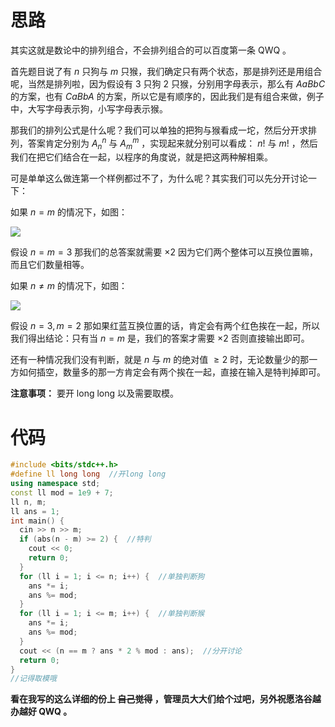 # 思路

其实这就是数论中的排列组合，不会排列组合的可以百度第一条 QWQ 。

首先题目说了有 $n$ 只狗与 $m$ 只猴，我们确定只有两个状态，那是排列还是用组合呢，当然是排列啦，因为假设有 $3$ 只狗 $2$ 只猴，分别用字母表示，那么有 $AaBbC$ 的方案，也有 $CaBbA$ 的方案，所以它是有顺序的，因此我们是有组合来做，例子中，大写字母表示狗，小写字母表示猴。

那我们的排列公式是什么呢？我们可以单独的把狗与猴看成一坨，然后分开求排列，答案肯定分别为 $A^n_n$ 与 $A^m_m$ ，实现起来就分别可以看成： $n!$ 与 $m!$ ，然后我们在把它们结合在一起，以程序的角度说，就是把这两种解相乘。

可是单单这么做连第一个样例都过不了，为什么呢？其实我们可以先分开讨论一下：

如果 $n=m$ 的情况下，如图：

![](https://cdn.luogu.com.cn/upload/image_hosting/z8f0ys30.png)

假设 $n=m=3$ 那我们的总答案就需要 $\times 2$ 因为它们两个整体可以互换位置嘛，而且它们数量相等。

如果 $n\ne m$ 的情况下，如图：

![](https://cdn.luogu.com.cn/upload/image_hosting/m71s65ej.png)

假设 $n=3,m=2$ 那如果红蓝互换位置的话，肯定会有两个红色挨在一起，所以我们得出结论：只有当 $n=m$ 是，我们的答案才需要 $\times 2$ 否则直接输出即可。

还有一种情况我们没有判断，就是 $n$ 与 $m$ 的绝对值 $\ge 2$ 时，无论数量少的那一方如何插空，数量多的那一方肯定会有两个挨在一起，直接在输入是特判掉即可。

**注意事项：** 要开 long long 以及需要取模。

# 代码

```cpp
#include <bits/stdc++.h>
#define ll long long  //开long long
using namespace std;
const ll mod = 1e9 + 7;
ll n, m;
ll ans = 1;
int main() {
  cin >> n >> m;
  if (abs(n - m) >= 2) {  //特判
    cout << 0;
    return 0;
  }
  for (ll i = 1; i <= n; i++) {  //单独判断狗
    ans *= i;
    ans %= mod;
  }
  for (ll i = 1; i <= m; i++) {  //单独判断猴
    ans *= i;
    ans %= mod;
  }
  cout << (n == m ? ans * 2 % mod : ans);  //分开讨论
  return 0;
}
//记得取模哦
```

**看在我写的这么详细的份上 ~~自己觉得~~ ，管理员大大们给个过吧，另外祝愿洛谷越办越好 QWQ 。**